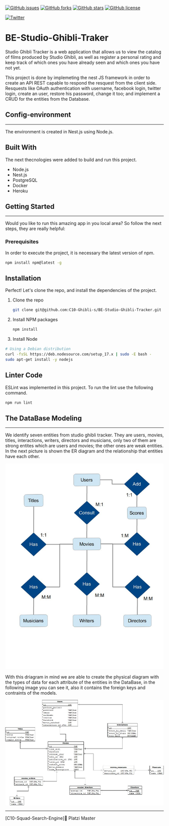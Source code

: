 [![GitHub issues](https://img.shields.io/github/issues/LifeSpaceJuan/BE-Studio-Ghibli-Tracker)](https://github.com/LifeSpaceJuan/BE-Studio-Ghibli-Tracker/issues)
[![GitHub forks](https://img.shields.io/github/forks/LifeSpaceJuan/BE-Studio-Ghibli-Tracker)](https://github.com/LifeSpaceJuan/BE-Studio-Ghibli-Tracker/network)
[![GitHub stars](https://img.shields.io/github/stars/LifeSpaceJuan/BE-Studio-Ghibli-Tracker)](https://github.com/LifeSpaceJuan/BE-Studio-Ghibli-Tracker/stargazers)
[![GitHub license](https://img.shields.io/github/license/LifeSpaceJuan/BE-Studio-Ghibli-Tracker)](https://github.com/LifeSpaceJuan/BE-Studio-Ghibli-Tracker/blob/main/LICENSE)

[![Twitter](https://img.shields.io/twitter/url?style=social)](https://twitter.com/intent/tweet?text=Wow:&url=https%3A%2F%2Fgithub.com%2FLifeSpaceJuan%2FBE-Studio-Ghibli-Tracker)

# BE-Studio-Ghibli-Traker
Studio Ghibli Tracker is a web application that allows us to view the catalog of films produced by Studio Ghibli, as well as register a personal rating and keep track of which ones you have already seen and which ones you have not yet.

This project is done by implemeting the nest JS framework in order to create an API REST capable to respond the resquest from the client side. Resquests like OAuth authentication with username, facebook login, twitter login, create an user, restore his password, change it too; and implement a CRUD for the entities from the Database.

## Config-environment
---
The environment is created in Nest.js using Node.js.
## Built With
The next thecnologies were added to build and run this project.

- Node.js
- Nest.js
- PostgreSQL
- Docker
- Heroku

## Getting Started
---
Would you like to run this amazing app in you local area? So follow the next steps, they are really helpful:
### Prerequisites
In order to execute the project, it is necessary the latest version of npm.

```sh
npm install npm@latest -g
```
## Installation
Perfect! Let's clone the repo, and install the dependencies of the project.

1. Clone the repo
    ```sh
    git clone git@github.com:C10-Ghibli-s/BE-Studio-Ghibli-Tracker.git
    ```
2. Install NPM packages
    ```sh
    npm install 
    ```
3. Install Node 
```sh
# Using a Debian distribution
curl -fsSL https://deb.nodesource.com/setup_17.x | sudo -E bash -
sudo apt-get install -y nodejs
```

## Linter Code
ESLint was implemented in this project. To run the lint use the following command.

```sh
npm run lint
```

## The DataBase Modeling
---
We identify seven entities from studio ghibli tracker. They are users, movies, titles, interactions, writers, directors and musicians, only two of them are strong entites which are users and movies; the other ones are weak entities. In the next picture is shown the ER diagram and the relationship that entities have each other.

![ER diagram for studio ghibli tracker](./img/ERDiagram.jpg)

With this driagram in mind we are able to create the physical diagram with the types of data for each attribute of the entities in the DataBase, in the following image you can see it, also it contains the foreign keys and contraints of the models.

![Physical diagram](./img/PhysicalDiagram.jpeg)



---
 [C10-Squad-Search-Engine]💚 Platzi Master
